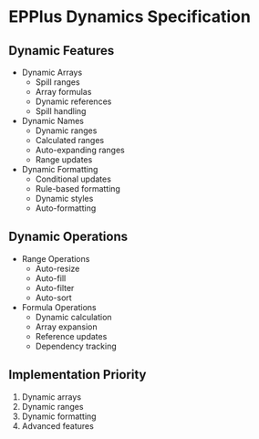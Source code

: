 # EPPlus Dynamics Specification

## Dynamic Features
- Dynamic Arrays
  - Spill ranges
  - Array formulas
  - Dynamic references
  - Spill handling
- Dynamic Names
  - Dynamic ranges
  - Calculated ranges
  - Auto-expanding ranges
  - Range updates
- Dynamic Formatting
  - Conditional updates
  - Rule-based formatting
  - Dynamic styles
  - Auto-formatting

## Dynamic Operations
- Range Operations
  - Auto-resize
  - Auto-fill
  - Auto-filter
  - Auto-sort
- Formula Operations
  - Dynamic calculation
  - Array expansion
  - Reference updates
  - Dependency tracking

## Implementation Priority
1. Dynamic arrays
2. Dynamic ranges
3. Dynamic formatting
4. Advanced features